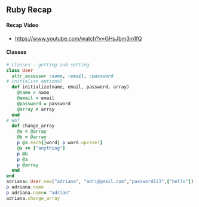 ## Ruby Recap

#### Recap Video

* https://www.youtube.com/watch?v=GHsJbm3m1fQ

#### Classes

```ruby
# Classes - getting and setting
class User
  attr_accessor :name, :email, :password
# initialize optional
  def initialize(name, email, password, array)
    @name = name
    @email = email
    @password = password
    @array = array
  end
# WAT
  def change_array
    @a = @array
    @b = @array
    p @a.each{|word| p word.upcase!}
    @a += ["anything"]
    p @b
    p @a
    p @array
  end
end
adriana= User.new("adriana", "adri@gmail.com","password123",["hello"])
p adriana.name
p adriana.name= "adrian"
adriana.change_array
```
